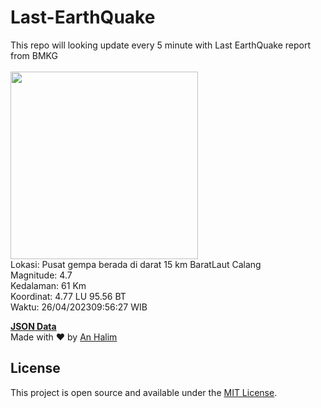 # Last-EarthQuake
This repo will looking update every 5 minute with Last EarthQuake report from BMKG
<br>
<br>
<img src="https://ews.bmkg.go.id/TEWS/data/20230426095627.mmi.jpg?60393lec5pelv8x3mt1d6c5" width="300"/>
<br>
Lokasi: Pusat gempa berada di darat 15 km BaratLaut Calang <br>
Magnitude: 4.7 <br>
Kedalaman: 61 Km <br>
Koordinat: 4.77 LU 95.56 BT <br>
Waktu: 26/04/202309:56:27 WIB <br>

<a href="./data/data.json">**JSON Data**</a>
<br>
Made with ❤️ by <a href="https://github.com/an-halim">An Halim</a>
## License

This project is open source and available under the [MIT License](LICENSE).
